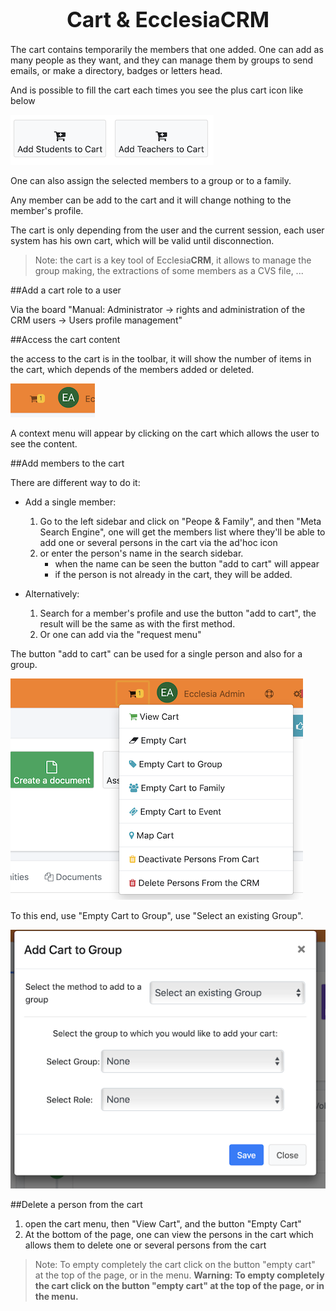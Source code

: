 # <center><big>Cart & Ecclesia**CRM** </big></center>

The cart contains temporarily the members that one added. One can add as many people as they want, and they can manage them by groups to send emails, or make a directory, badges or letters head.

And is possible to fill the cart each times you see the plus cart icon like below

![Screenshot](../../img/cart/cart0.png)

One can also assign the selected members to a group or to a family.

Any member can be add to the cart and it will change nothing to the member's profile.

The cart is only depending from the user and the current session, each user system has his own cart, which will be valid until disconnection.

> Note: the cart is a key tool of Ecclesia**CRM**, it allows to manage the group making, the extractions of some members as a CVS file, ...


##Add a cart role to a user

Via the board "Manual: Administrator → rights and administration of the CRM users → Users profile management"

##Access the cart content

the access to the cart is in the toolbar, it will show the number of items in the cart, which depends of the members added or deleted.

![Screenshot](../../img/cart/cart1.png)

A context menu will appear by clicking on the cart which allows the user to see the content.

##Add members to the cart

There are different way to do it:

- Add a single member:

    1. Go to the left sidebar and click on "Peope & Family", and then "Meta Search Engine", one will get the members list where they'll be able to add one or several persons in the cart via the ad'hoc icon
    2. or enter the person's name in the search sidebar.
  		* when the name can be seen the button "add to cart" will appear
		* if the person is not already in the cart, they will be added.

- Alternatively:

    1. Search for a member's profile and use the button "add to cart", the result will be the same as with the first method.
    2.  Or one can add via the "request menu"


The button "add to cart" can be used for a single person and also for a group.

![Screenshot](../../img/cart/cart2.png)

To this end, use "Empty Cart to Group", use "Select an existing Group".

![Screenshot](../../img/cart/cart3.png)


##Delete a person from the cart

1. open the cart menu, then "View Cart", and the button "Empty Cart"
2. At the bottom of the page, one can view the persons in the cart which allows them to delete one or several persons from the cart

> Note: To empty completely the cart click on the button "empty cart" at the top of the page, or in the menu. **Warning: To empty completely the cart click on the button "empty cart" at the top of the page, or in the menu.**
